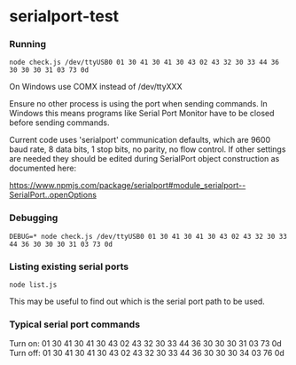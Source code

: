 # serialport-test

### Running

`node check.js /dev/ttyUSB0 01 30 41 30 41 30 43 02 43 32 30 33 44 36 30 30 30 31 03 73 0d`

On Windows use COMX instead of /dev/ttyXXX

Ensure no other process is using the port when sending commands. In Windows this
means programs like Serial Port Monitor have to be closed before sending
commands.

Current code uses 'serialport' communication defaults, which are 9600 baud rate,
8 data bits, 1 stop bits, no parity, no flow control. If other settings are
needed they should be edited during SerialPort object construction as
documented here:

https://www.npmjs.com/package/serialport#module_serialport--SerialPort..openOptions

### Debugging

`DEBUG=* node check.js /dev/ttyUSB0 01 30 41 30 41 30 43 02 43 32 30 33 44 36 30 30 30 31 03 73 0d`

### Listing existing serial ports

`node list.js`

This may be useful to find out which is the serial port path to be used.

### Typical serial port commands

Turn on: 01 30 41 30 41 30 43 02 43 32 30 33 44 36 30 30 30 31 03 73 0d
Turn off: 01 30 41 30 41 30 43 02 43 32 30 33 44 36 30 30 30 34 03 76 0d
